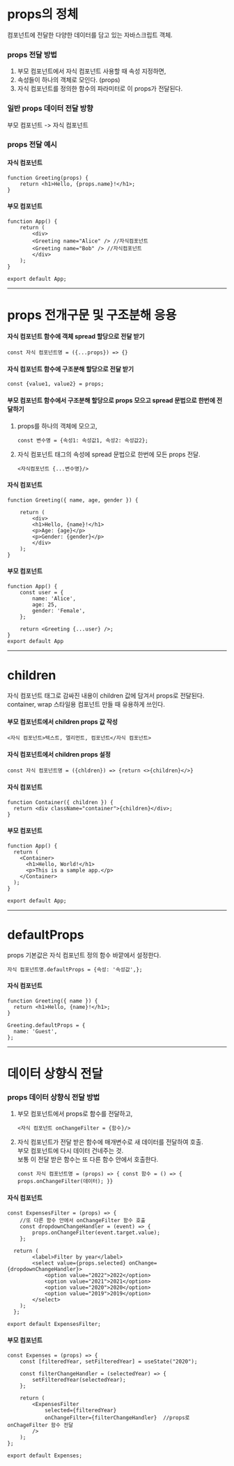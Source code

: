 # props의 정체

컴포넌트에 전달한 다양한 데이터를 담고 있는 자바스크립트 객체.

### props 전달 방법

1. 부모 컴포넌트에서 자식 컴포넌트 사용할 때 속성 지정하면,
2. 속성들이 하나의 객체로 모인다. (props)
3. 자식 컴포넌트를 정의한 함수의 파라미터로 이 props가 전달된다.

### 일반 props 데이터 전달 방향

부모 컴포넌트 -> 자식 컴포넌트

### props 전달 예시

#### 자식 컴포넌트

```JSX
function Greeting(props) {
    return <h1>Hello, {props.name}!</h1>;
}
```

#### 부모 컴포넌트

```JSX
function App() {
    return (
        <div>
        <Greeting name="Alice" /> //자식컴포넌트
        <Greeting name="Bob" /> //자식컴포넌트
        </div>
    );
}

export default App;
```

---

# props 전개구문 및 구조분해 응용

#### 자식 컴포넌트 함수에 객체 spread 할당으로 전달 받기

`const 자식 컴포넌트명 = ({...props}) => {}`

#### 자식 컴포넌트 함수에 구조분해 할당으로 전달 받기

`const {value1, value2} = props;`

#### 부모 컴포넌트 함수에서 구조분해 할당으로 props 모으고 spread 문법으로 한번에 전달하기

1. props를 하나의 객체에 모으고,

   `const 변수명 = {속성1: 속성값1, 속성2: 속성값2};`

2. 자식 컴포넌트 태그의 속성에 spread 문법으로 한번에 모든 props 전달.

   `<자식컴포넌트 {...변수명}/>`

#### 자식 컴포넌트

```JSX
function Greeting({ name, age, gender }) {

    return (
        <div>
        <h1>Hello, {name}!</h1>
        <p>Age: {age}</p>
        <p>Gender: {gender}</p>
        </div>
    );
}
```

#### 부모 컴포넌트

```JSX
function App() {
    const user = {
        name: 'Alice',
        age: 25,
        gender: 'Female',
    };

    return <Greeting {...user} />;
}
export default App
```

---

# children

자식 컴포넌트 태그로 감싸진 내용이 children 값에 담겨서 props로 전달된다.
container, wrap 스타일용 컴포넌트 만들 때 유용하게 쓰인다.

#### 부모 컴포넌트에서 children props 값 작성

`<자식 컴포넌트>텍스트, 엘리먼트, 컴포넌트</자식 컴포넌트>`

#### 자식 컴포넌트에서 children props 설정

`const 자식 컴포넌트명 = ({chldren}) => {return <>{children}</>}`

#### 자식 컴포넌트

```JSX
function Container({ children }) {
  return <div className="container">{children}</div>;
}
```

#### 부모 컴포넌트

```JSX
function App() {
  return (
    <Container>
      <h1>Hello, World!</h1>
      <p>This is a sample app.</p>
    </Container>
  );
}

export default App;
```

---

# defaultProps

props 기본값은 자식 컴포넌트 정의 함수 바깥에서 설정한다.

`자식 컴포넌트명.defaultProps = {속성: '속성값',};`

#### 자식 컴포넌트

```JSX
function Greeting({ name }) {
  return <h1>Hello, {name}!</h1>;
}

Greeting.defaultProps = {
  name: 'Guest',
};
```

---

# 데이터 상향식 전달

### props 데이터 상향식 전달 방법

1. 부모 컴포넌트에서 props로 함수를 전달하고,

   `<자식 컴포넌트 onChangeFilter = {함수}/>`

2. 자식 컴포넌트가 전달 받은 함수에 매개변수로 새 데이터를 전달하여 호출.  
   부모 컴포넌트에 다시 데이터 건네주는 것.  
   보통 이 전달 받은 함수는 또 다른 함수 안에서 호출한다.

   `const 자식 컴포넌트명 = (props) => { const 함수 = () => { props.onChangeFilter(데이터); }}`

#### 자식 컴포넌트

```JSX
const ExpensesFilter = (props) => {
    //또 다른 함수 안에서 onChangeFilter 함수 호출
	const dropdownChangeHandler = (event) => {
		props.onChangeFilter(event.target.value);
	};

  return (
        <label>Filter by year</label>
        <select value={props.selected} onChange={dropdownChangeHandler}>
            <option value="2022">2022</option>
            <option value="2021">2021</option>
            <option value="2020">2020</option>
            <option value="2019">2019</option>
        </select>
    );
  };

export default ExpensesFilter;
```

#### 부모 컴포넌트

```JSX
const Expenses = (props) => {
	const [filteredYear, setFilteredYear] = useState("2020");

	const filterChangeHandler = (selectedYear) => {
		setFilteredYear(selectedYear);
	};

    return (
        <ExpensesFilter
            selected={filteredYear}
            onChangeFilter={filterChangeHandler}  //props로 onChageFilter 함수 전달
        />
  	);
};

export default Expenses;
```
